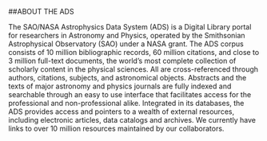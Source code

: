 ##ABOUT THE ADS

The SAO/NASA Astrophysics Data System (ADS) is a Digital Library portal for researchers in Astronomy and Physics, operated by the Smithsonian Astrophysical Observatory (SAO) under a NASA grant. 
The ADS corpus consists of 10 million bibliographic records, 60 million citations, and close to 3 million full-text documents, the world’s most complete collection of scholarly content in the physical sciences. All are cross-referenced through authors, citations, subjects, and astronomical objects.  Abstracts and the texts of major astronomy and physics journals are fully indexed and searchable through an easy to use interface that facilitates access for the professional and non-professional alike.
Integrated in its databases, the ADS provides access and pointers to a wealth of external resources, including electronic articles, data catalogs and archives. We currently have links to over 10 million resources maintained by our collaborators. 
